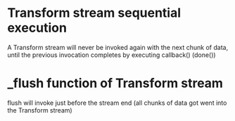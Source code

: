 # Transform stream sequential execution
A Transform stream will never be invoked again with the next chunk of data,
until the previous invocation completes by executing callback() (done())

# _flush function of Transform stream
flush will invoke just before the stream end (all chunks of data got went into the Transform stream)